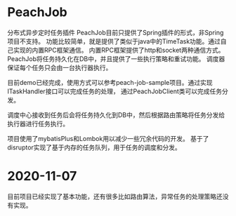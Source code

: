 # PeachJob
分布式异步定时任务插件
PeachJob目前只提供了Spring插件的形式，非Spring项目不支持。
功能比较简单，就是提供了类似于java中的TimeTask功能。通过自己实现的内置RPC框架通信。
内置RPC框架提供了http和socket两种通信方式。
PeachJob将任务持久化在DB中，并且提供了一些执行策略和重试功能。
调度器保证每个任务只会由一台执行器执行。

目前demo已经完成，使用方式可以参考peach-job-sample项目。通过实现ITaskHandler接口可以完成任务的处理，
通过PeachJobClient类可以完成任务分发。

调度中心接收到任务后会将任务持久化到DB中，然后根据路由策略将任务分发给执行器进行任务执行。

项目使用了mybatisPlus和Lombok用以减少一些冗余代码的开发。
基于了disruptor实现了基于内存的任务队列，用于任务的调度和分发。

# 2020-11-07
目前项目已经实现了基本功能，还有很多比如路由算法，异常任务的处理策略还没有实现。
